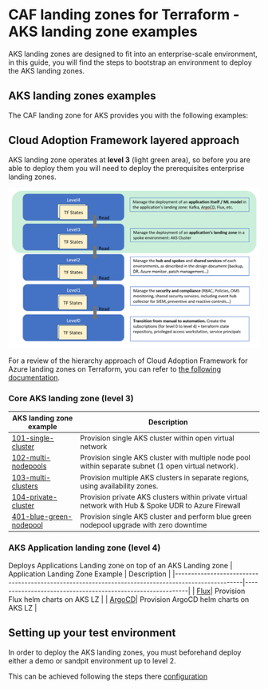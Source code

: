 # CAF landing zones for Terraform - AKS landing zone examples

AKS landing zones are designed to fit into an enterprise-scale environment, in this guide, you will find the steps to bootstrap an environment to deploy the AKS landing zones.

## AKS landing zones examples

The CAF landing zone for AKS provides you with the following examples:

## Cloud Adoption Framework layered approach

AKS landing zone operates at **level 3** (light green area), so before you are able to deploy them you will need to deploy the prerequisites enterprise landing zones.

![caf_layers](./_pictures/examples/caf_layers.PNG)

For a review of the hierarchy approach of Cloud Adoption Framework for Azure landing zones on Terraform, you can refer to [the following documentation](https://github.com/Azure/caf-terraform-landingzones/blob/master/documentation/code_architecture/hierarchy.md).

### Core AKS landing zone (level 3)

| AKS landing zone example                                                                                              | Description                                                |
|---------------------------------------------------------------------------------------------------|------------------------------------------------------------|
| [101-single-cluster](./aks/101-single-cluster)| Provision single AKS cluster within open virtual network |
| [102-multi-nodepools](./aks/102-multi-nodepools)| Provision single AKS cluster with multiple node pool within separate subnet (1 open virtual network). |
| [103-multi-clusters](./aks/103-multi-clusters)| Provision multiple AKS clusters in separate regions, using availability zones.                     |
| [104-private-cluster](./aks/104-private-cluster)| Provision private AKS clusters within private virtual network with Hub & Spoke UDR to Azure Firewall |
| [401-blue-green-nodepool](./aks/401-blue-green-nodepool)| Provision single AKS cluster and perform blue green nodepool upgrade with zero downtime |

### AKS Application landing zone  (level 4)

Deploys Applications Landing zone on top of an AKS Landing zone
| Application Landing Zone Example                                                                                              | Description                                                |
|---------------------------------------------------------------------------------------------------|------------------------------------------------------------|
| [Flux](./examples/applications/flux)| Provision Flux helm charts on AKS LZ |
| [ArgoCD](./examples/applications/argocd)| Provision ArgoCD helm charts on AKS LZ |

## Setting up your test environment

In order to deploy the AKS landing zones, you must beforehand deploy either a demo or sandpit environment  up to level 2.

This can be achieved following the steps there [configuration](../../configuration)